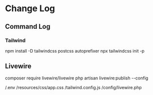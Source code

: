 # Change Log

## Command Log

### Tailwind

npm install -D tailwindcss postcss autoprefixer
npx tailwindcss init -p

## Livewire

composer require livewire/livewire
php artisan livewire:publish --config

/.env
/resources/css/app.css
/tailwind.config.js
/config/livewire.php
